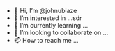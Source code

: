 - 👋 Hi, I’m @johnublaze
- 👀 I’m interested in ...sdr
- 🌱 I’m currently learning ...
- 💞️ I’m looking to collaborate on ...
- 📫 How to reach me ...

<!---
johnublaze/johnublaze is a ✨ special ✨ repository because its `README.md` (this file) appears on your GitHub profile.
You can click the Preview link to take a look at your changes.
--->
